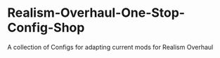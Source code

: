 # Realism-Overhaul-One-Stop-Config-Shop
A collection of Configs for adapting current mods for Realism Overhaul
